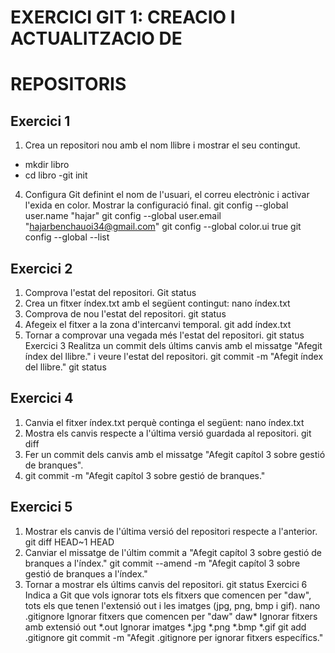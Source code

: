 # EXERCICI GIT 1: CREACIO I ACTUALITZACIO DE
# REPOSITORIS

## Exercici 1

1. Crea un repositori nou amb el nom llibre i mostrar el seu contingut.
- mkdir libro
- cd libro
 -git init
4. Configura Git definint el nom de l'usuari, el correu electrònic i activar l'exida en color.
Mostrar la configuració final.
git config --global user.name "hajar"
git config --global user.email "hajarbenchauoi34@gmail.com"
git config --global color.ui true
git config --global --list

## Exercici 2

1. Comprova l'estat del repositori.
Git status
2. Crea un fitxer índex.txt amb el següent contingut:
nano índex.txt
3. Comprova de nou l'estat del repositori.
git status
4. Afegeix el fitxer a la zona d'intercanvi temporal.
git add índex.txt
5. Tornar a comprovar una vegada més l'estat del repositori.
git status
Exercici 3 Realitza un commit dels últims canvis amb el missatge "Afegit índex del llibre." i veure
l'estat del repositori.
git commit -m "Afegit índex del llibre."
git status

## Exercici 4

1. Canvia el fitxer índex.txt perquè continga el següent:
nano índex.txt
2. Mostra els canvis respecte a l'última versió guardada al repositori.
git diff
3. Fer un commit dels canvis amb el missatge "Afegit capítol 3 sobre gestió de branques".
4. git commit -m "Afegit capítol 3 sobre gestió de branques."
   
## Exercici 5

1. Mostrar els canvis de l'última versió del repositori respecte a l'anterior.
git diff HEAD~1 HEAD
2. Canviar el missatge de l'últim commit a "Afegit capítol 3 sobre gestió de branques a
l'índex."
git commit --amend -m "Afegit capítol 3 sobre gestió de branques a l'índex."
3. Tornar a mostrar els últims canvis del repositori.
git status
Exercici 6 Indica a Git que vols ignorar tots els fitxers que comencen per "daw", tots els que tenen
l'extensió out i les imatges (jpg, png, bmp i gif).
nano .gitignore
 Ignorar fitxers que comencen per "daw"
daw*
 Ignorar fitxers amb extensió out
*.out
 Ignorar imatges
*.jpg
*.png
*.bmp
*.gif
git add .gitignore
git commit -m "Afegit .gitignore per ignorar fitxers específics."

